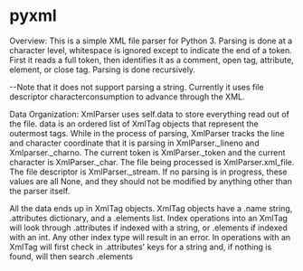 # pyxml

Overview:
  This is a simple XML file parser for Python 3.  Parsing is done at a character level, whitespace is ignored except to indicate the end of a token.  First it reads a full token, then identifies it as a comment, open tag, attribute, element, or close tag.  Parsing is done recursively.

--Note that it does not support parsing a string.  Currently it uses file descriptor characterconsumption to advance through the XML.

Data Organization:
  XmlParser uses self.data to store everything read out of the file.  data is an ordered list of XmlTag objects that represent the outermost tags.  While in the process of parsing, XmlParser tracks the line and character coordinate that it is parsing in XmlParser._lineno and Xmlparser._charno.  The current token is XmlParser._token and the current character is XmlParser._char. The file being processed is XmlParser.xml_file.  The file descriptor is XmlParser._stream.  If no parsing is in progress, these values are all None, and they should not be modified by anything other than the parser itself.
  
  All the data ends up in XmlTag objects.  XmlTag objects have a .name string, .attributes dictionary, and a .elements list.  Index operations into an XmlTag will look through .attributes if indexed with a string, or .elements if indexed with an int.  Any other index type will result in an error. In operations with an XmlTag will first check in .attributes' keys for a string and, if nothing is found, will then search .elements
